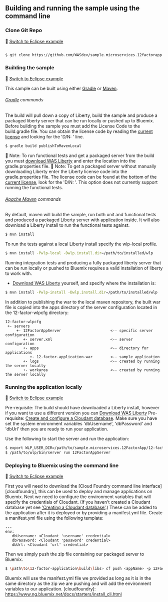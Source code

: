 ## Building and running the sample using the command line

### Clone Git Repo
:pushpin: [Switch to Eclipse example](/docs/Using-WDT.md/#clone-git-repo)

```bash

$ git clone https://github.com/WASdev/sample.microservices.12factorapp.git

```

### Building the sample
:pushpin: [Switch to Eclipse example](/docs/Using-WDT.md/#building-the-sample-in-eclipse)

This sample can be built using either [Gradle](#gradle-commands) or [Maven](#maven-commands).

###### [Gradle](http://gradle.org/) commands

The build will pull down a copy of Liberty, build the sample and produce a packaged liberty server that can be run locally or pushed up to Bluemix. Before building the sample you must add the License Code to the build.gradle file. You can obtain the license code by reading the [current license](http://public.dhe.ibm.com/ibmdl/export/pub/software/websphere/wasdev/downloads/wlp/8.5.5.5/lafiles/runtime/en.html) and looking for the 'D/N: <license code>' line.

```bash
$ gradle build publishToMavenLocal
```

:pushpin: Note: To run functional tests and get a packaged server from the build you must [download WAS Liberty](/docs/Downloading-WAS-Liberty.md) and enter the location into the gradle.properties file.
:pushpin: Note: To get a packaged server without manually downloading Liberty enter the Liberty license code into the gradle.properties file. The license code can be found at the bottom of the [current license](http://public.dhe.ibm.com/ibmdl/export/pub/software/websphere/wasdev/downloads/wlp/8.5.5.5/lafiles/runtime/en.html), look for the 'D/N: <license code>'. This option does not currently support running the functional tests.

###### [Apache Maven](http://maven.apache.org/) commands

By default, maven will build the sample, run both unit and functional tests and produced a packaged Liberty server with application inside. It will also download a Liberty install to run the functional tests against.

```bash
$ mvn install
```
To run the tests against a local Liberty install specify the wlp-local profile.

```bash
$ mvn install -Pwlp-local -Dwlp.install.dir=/path/to/installed/wlp
```
Running integration tests and producing a fully packaged liberty server that can be run locally or pushed to Bluemix requires a valid installation of liberty to work with.

* [Download WAS Liberty](/docs/Downloading-WAS-Liberty.md) yourself, and specify where the installation is:

```bash
$ mvn install -Pwlp-install -Dwlp.install.dir=/path/to/installed/wlp
```

In addition to publishing the war to the local maven repository, the built war file is copied into the apps directory of the server configuration located in the 12-factor-wlpcfg directory:

```text
12-factor-wlpcfg
 +- servers
     +- 12FactorAppServer                      <-- specific server configuration
        +- server.xml                          <-- server configuration
        +- apps                                <-- directory for applications
           +- 12-factor-application.war        <-- sample application
        +- logs                                <-- created by running the server locally
        +- workarea                            <-- created by running the server locally
```



### Running the application locally
:pushpin: [Switch to Eclipse example](/docs/Using-WDT.md/#running-the-application-locally)

Pre-requisite: The build should have downloaded a Liberty install, however if you want to use a different version you can [Download WAS Liberty](/docs/Downloading-WAS-Liberty.md)
Pre-requisite: [Create and configure a Cloudant database](/docs/Creating-Cloudant-database.md). Make sure you have set the system environment variables 'dbUsername', 'dbPassword' and 'dbUrl' then you are ready to run your application.

Use the following to start the server and run the application:

```bash
$ export WLP_USER_DIR=/path/to/sample.microservices.12FactorApp/12-factor-wlpcfg
$ /path/to/wlp/bin/server run 12FactorAppServer
```

### Deploying to Bluemix using the command line
:pushpin: [Switch to Eclipse example](/docs/Using-WDT.md/#deploying-to-bluemix-using-eclipse)

First you will need to download the [Cloud Foundry command line interface][cloudfoundry], this can be used to deploy and manage applications on Bluemix. Next we need to configure the environment variables that will specify the credentials of Cloudant. (If you haven't created a Cloudant database yet see ['Creating a Cloudant database'](/docs/Creating-Cloudant-database.md).) These can be added to the application after it is deployed or by providing a manifest.yml file. Create a manifest.yml file using the following template:

```text
---
env:
   dbUsername: <Cloudant 'username' credential>
   dbPassword: <Cloudant 'password' credential>
   dbUrl: <Cloudant 'url' credential>
```

Then we simply push the zip file containing our packaged server to Bluemix.

```bash
$ \path\to\12-factor-application\build\libs> cf push <appName> -p 12FactorApp.zip -f \path\to\manifest.yml
```

Bluemix will use the manifest.yml file we provided as long as it is in the same directory as the zip we are pushing and will add the environment variables to our application.
[cloudfoundry]: https://www.ng.bluemix.net/docs/starters/install_cli.html
